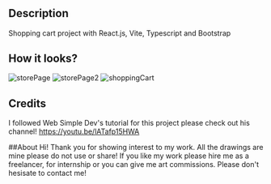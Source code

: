 # <Shopping Cart>

## Description

Shopping cart project with React.js, Vite, Typescript and Bootstrap

## How it looks?

![storePage](https://user-images.githubusercontent.com/73942727/234870659-f769a510-3d2c-472b-b467-9e9e0295f054.png)
![storePage2](https://user-images.githubusercontent.com/73942727/234867917-3a5c8e1d-406b-48ae-a4e0-05fcc4a0e2c4.png)
![shoppingCart](https://user-images.githubusercontent.com/73942727/234867947-33caf2d9-4f78-47e3-9955-9cbe1ed7ae9e.png) 

## Credits

I followed Web Simple Dev's tutorial for this project please check out his channel! 
   https://youtu.be/lATafp15HWA
   
   
##About
Hi! Thank you for showing interest to my work. All the drawings are mine please do    not use or share! If you like my work please hire me as a freelancer, for internship or you can give me art commissions. Please don't hesisate to contact me!
